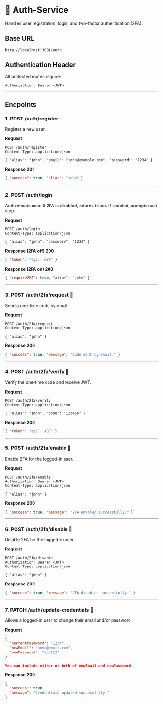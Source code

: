 # 🔐 Auth-Service

Handles user registration, login, and two-factor authentication (2FA).

## Base URL
```
http://localhost:3001/auth
```

## Authentication Header
All protected routes require:
```
Authorization: Bearer <JWT>
```

---

## Endpoints

### 1. POST /auth/register
Register a new user.

**Request**
```http
POST /auth/register
Content-Type: application/json

{ "alias": "john", "email": "john@example.com", "password": "1234" }
```

**Response 201**
```json
{ "success": true, "alias": "john" }
```

---

### 2. POST /auth/login
Authenticate user. If 2FA is disabled, returns token. If enabled, prompts next step.

**Request**
```http
POST /auth/login
Content-Type: application/json

{ "alias": "john", "password": "1234" }
```

**Response (2FA off) 200**
```json
{ "token": "eyJ...XYZ" }
```

**Response (2FA on) 200**
```json
{ "require2FA": true, "alias": "john" }
```

---

### 3. POST /auth/2fa/request 🔐
Send a one-time code by email.

**Request**
```http
POST /auth/2fa/request
Content-Type: application/json

{ "alias": "john" }
```

**Response 200**
```json
{ "success": true, "message": "Code sent by email." }
```

---

### 4. POST /auth/2fa/verify 🔐
Verify the one-time code and receive JWT.

**Request**
```http
POST /auth/2fa/verify
Content-Type: application/json

{ "alias": "john", "code": "123456" }
```

**Response 200**
```json
{ "token": "eyJ...ABC" }
```

---

### 5. POST /auth/2fa/enable 🔐
Enable 2FA for the logged-in user.

**Request**
```http
POST /auth/2fa/enable
Authorization: Bearer <JWT>
Content-Type: application/json

{ "alias": "john" }
```

**Response 200**
```json
{ "success": true, "message": "2FA enabled successfully." }
```

---

### 6. POST /auth/2fa/disable 🔐
Disable 2FA for the logged-in user.

**Request**
```http
POST /auth/2fa/disable
Authorization: Bearer <JWT>
Content-Type: application/json

{ "alias": "john" }
```

**Response 200**
```json
{ "success": true, "message": "2FA disabled successfully." }
```
---

### 7. PATCH /auth/update-credentials 🔐

Allows a logged-in user to change their email and/or password.

**Request**  
```json
{
  "currentPassword": "1234",
  "newEmail": "novo@email.com",
  "newPassword": "abc123"
}

You can include either or both of newEmail and newPassword.
```
**Response 200**
```json
{
  "success": true,
  "message": "Credentials updated successfully."
}
```
